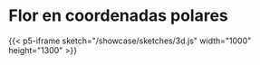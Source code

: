 # Flor en coordenadas polares 
{{< p5-iframe sketch="/showcase/sketches/3d.js" width="1000" height="1300" >}}